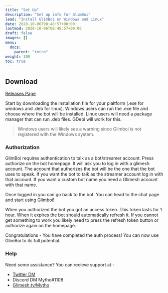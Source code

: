 ```yaml
---
title: "Set Up"
description: "Set up info for GlimBoi"
lead: "Install GlimBoi on Windows and Linux"
date: 2020-10-06T08:48:57+00:00
lastmod: 2020-10-06T08:48:57+00:00
draft: false
images: []
menu:
  docs:
    parent: "intro"
weight: 100
toc: true
---
```


## Download

[Releases Page](https://github.com/aMytho/GlimBoi/releases/latest)

Start by downloading the installation file for your plaltform (.exe for windows and .deb for linux). Windows users can run the .exe file and choose where the bot will be installed. Linux users will need a package manager that can run .deb files. GDebi will work for this.

> Windows users will likely see a warning since Glimboi is not registered with the Windows system.


### Authorization

GlimBoi requires authentication to talk as a bot/streamer account. Press authorize on the bot homepage. It will ask you to log in with a glimesh account. The account that authorizes the bot will be the one that the bot uses to speak. If you want the bot to talk as the streamer account log in with that account. If you want a custom bot name you need a Glimesh account with that name.

Once logged in you can go back to the bot. You can head to the chat page and start using Glimboi!

When you authorized the bot you got an access token. This token lasts for 1 hour. When it expires the bot should automatically refresh it. If you cannot get something to work you likely need to press the refresh token button or authorize again on the homepage.

Congratulations - You have completed the auth process!
You can now use GlimBoi to its full potential.

### Help

Need some assistance? You can recieve support at -
- [Twitter DM](https://twitter.com/MythoGM)
- Discord DM Mytho#1108
- [Glimesh.tv/Mytho](https://glimesh.tv/Mytho)
